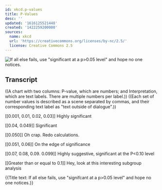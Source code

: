 ```yaml
---
id: xkcd.p-values
title: P-Values
desc: ''
updated: '1616125521448'
created: '1422259200000'
sources:
  name: xkcd
  url: 'https://creativecommons.org/licenses/by-nc/2.5/'
  license: Creative Commons 2.5
---
```

![If all else fails, use "significant at a p>0.05 level" and hope no one notices.](https://imgs.xkcd.com/comics/p_values.png)

## Transcript
((A chart with two columns: P-value, which are numbers; and Interpretation, which are text labels. There are multiple numbers per label.))
((Each set of number values is described as a scene separated by commas, and their corresponding text label as "text outside of dialogue".))

[[0.001, 0.01, 0.02, 0.03]]
Highly significant

[[0.04, 0.049]]
Significant

[[0.050]]
Oh crap. Redo calculations.

[[0.051, 0.06]]
On the edge of significance

[[0.07, 0.08, 0.09. 0.099]]
Highly suggestive, significant at the P<0.10 level

[[Greater than or equal to 0.1]]
Hey, look at this interesting subgroup analysis

{{Title text: If all else fails, use "signifcant at a p>0.05 level" and hope no one notices.}}
